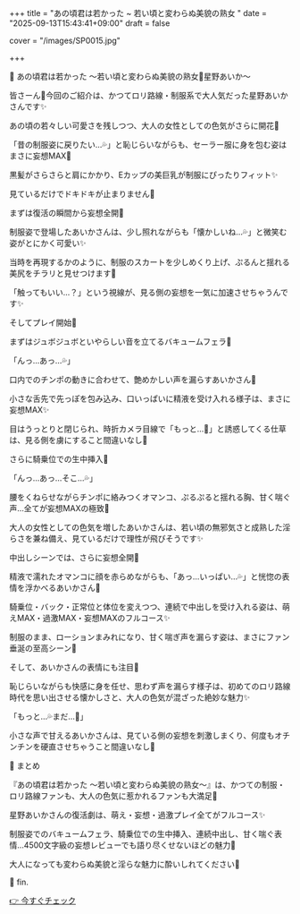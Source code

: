 +++
title = "あの頃君は若かった ~ 若い頃と変わらぬ美貌の熟女 "
date = "2025-09-13T15:43:41+09:00"
draft = false

cover = "/images/SP0015.jpg"

+++



🎀 あの頃君は若かった ～若い頃と変わらぬ美貌の熟女💓星野あいか～



皆さーん💖今回のご紹介は、かつてロリ路線・制服系で大人気だった星野あいかさんです✨

あの頃の若々しい可愛さを残しつつ、大人の女性としての色気がさらに開花💓

「昔の制服姿に戻りたい…💦」と恥じらいながらも、セーラー服に身を包む姿はまさに妄想MAX💖

黒髪がさらさらと肩にかかり、Eカップの美巨乳が制服にぴったりフィット✨

見ているだけでドキドキが止まりません💓



まずは復活の瞬間から妄想全開💖

制服姿で登場したあいかさんは、少し照れながらも「懐かしいね…💦」と微笑む姿がとにかく可愛い✨

当時を再現するかのように、制服のスカートを少しめくり上げ、ぷるんと揺れる美尻をチラリと見せつけます💖

「触ってもいい…？」という視線が、見る側の妄想を一気に加速させちゃうんです✨



そしてプレイ開始💓

まずはジュボジュボといやらしい音を立てるバキュームフェラ💖

「んっ…あっ…💦」

口内でのチンポの動きに合わせて、艶めかしい声を漏らすあいかさん💓

小さな舌先で先っぽを包み込み、口いっぱいに精液を受け入れる様子は、まさに妄想MAX✨

目はうっとりと閉じられ、時折カメラ目線で「もっと…💖」と誘惑してくる仕草は、見る側を虜にすること間違いなし💓



さらに騎乗位での生中挿入💖

「んっ…あっ…そこ…💦」

腰をくねらせながらチンポに絡みつくオマンコ、ぷるぷると揺れる胸、甘く喘ぐ声…全てが妄想MAXの極致💓

大人の女性としての色気を増したあいかさんは、若い頃の無邪気さと成熟した淫らさを兼ね備え、見ているだけで理性が飛びそうです✨



中出しシーンでは、さらに妄想全開💖

精液で濡れたオマンコに顔を赤らめながらも、「あっ…いっぱい…💦」と恍惚の表情を浮かべるあいかさん💓

騎乗位・バック・正常位と体位を変えつつ、連続で中出しを受け入れる姿は、萌えMAX・過激MAX・妄想MAXのフルコース✨

制服のまま、ローションまみれになり、甘く喘ぎ声を漏らす姿は、まさにファン垂涎の至高シーン💖



そして、あいかさんの表情にも注目💓

恥じらいながらも快感に身を任せ、思わず声を漏らす様子は、初めてのロリ路線時代を思い出させる懐かしさと、大人の色気が混ざった絶妙な魅力✨

「もっと…💦まだ…💖」

小さな声で甘えるあいかさんは、見ている側の妄想を刺激しまくり、何度もオチンチンを硬直させちゃうこと間違いなし💓



💌 まとめ

『あの頃君は若かった ～若い頃と変わらぬ美貌の熟女～』は、かつての制服・ロリ路線ファンも、大人の色気に惹かれるファンも大満足💖

星野あいかさんの復活劇は、萌え・妄想・過激プレイ全てがフルコース✨

制服姿でのバキュームフェラ、騎乗位での生中挿入、連続中出し、甘く喘ぐ表情…4500文字級の妄想レビューでも語り尽くせないほどの魅力💓

大人になっても変わらぬ美貌と淫らな魅力に酔いしれてください💖



💖 fin.



[👉 今すぐチェック](https://clear-tv.com/Direct/9290999-290-82844/moviepages/050325_001/index.html)

